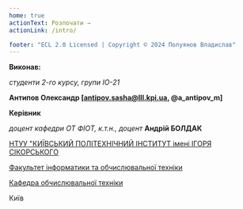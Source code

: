 ```yaml
---
home: true
actionText: Розпочати →
actionLink: /intro/

footer: "ECL 2.0 Licensed | Copyright © 2024 Полуянов Владислав"
---
```



**Виконав:** 

*студенти 2-го курсу, групи ІО-21* 

**Антипов Олександр [antipov.sasha@lll.kpi.ua, @a_antipov_m]**

**Керівник**

*доцент кафедри ОТ ФІОТ, к.т.н., доцент*<span padding-right:5em></span> **Андрій БОЛДАК** 

[НТУУ "КИЇВСЬКИЙ ПОЛІТЕХНІЧНИЙ ІНСТИТУТ імені ІГОРЯ СІКОРСЬКОГО](https://kpi.ua/)

[Факультет інформатики та обчислювальної техніки](https://fiot.kpi.ua/)

[Кафедра обчислювальної техніки](https://comsys.kpi.ua/)

Київ
